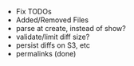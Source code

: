 * Fix TODOs
* Added/Removed Files
* parse at create, instead of show?
* validate/limit diff size?
* persist diffs on S3, etc
* permalinks (done)